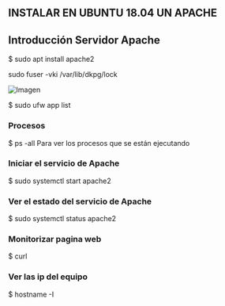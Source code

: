 ## INSTALAR EN UBUNTU 18.04 UN APACHE

## Introducción Servidor Apache


$ sudo apt install apache2

sudo fuser -vki /var/lib/dkpg/lock

![Imagen](/)

$ sudo ufw app list

### Procesos
$ ps -all
Para ver los procesos que se están ejecutando

### Iniciar el servicio de Apache
$ sudo systemctl start apache2

### Ver el estado del servicio de Apache
$ sudo systemctl status apache2

### Monitorizar pagina web
$ curl

### Ver las ip del equipo
$ hostname -I
